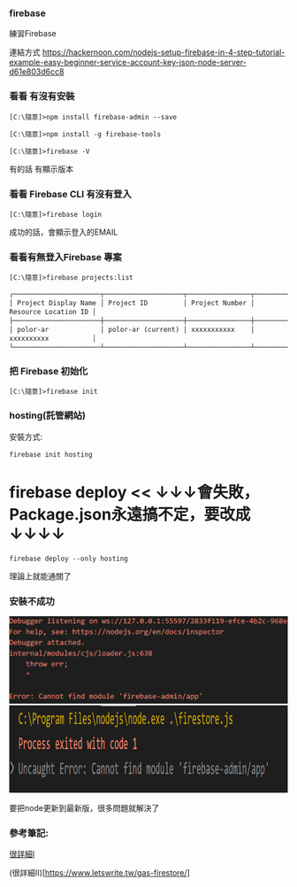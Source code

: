 ### firebase
練習Firebase

連結方式
https://hackernoon.com/nodejs-setup-firebase-in-4-step-tutorial-example-easy-beginner-service-account-key-json-node-server-d61e803d6cc8

### 看看 有沒有安裝 
```
[C:\隨意]>npm install firebase-admin --save
```
```
[C:\隨意]>npm install -g firebase-tools
```
```
[C:\隨意]>firebase -V 
```
有的話 有顯示版本

### 看看  Firebase CLI 有沒有登入
```
[C:\隨意]>firebase login
```
成功的話，會顯示登入的EMAIL

### 看看有無登入Firebase 專案
```
[C:\隨意]>firebase projects:list
```
```
┌──────────────────────┬────────────────────┬────────────────┬──────────────────────┐ 
│ Project Display Name │ Project ID         │ Project Number │ Resource Location ID │ 
├──────────────────────┼────────────────────┼────────────────┼──────────────────────┤ 
│ polor-ar             │ polor-ar (current) │ xxxxxxxxxxx    │ xxxxxxxxxx           │ 
└──────────────────────┴────────────────────┴────────────────┴──────────────────────┘ 
```

### 把 Firebase 初始化
```
[C:\隨意]>firebase init
```

### hosting(託管網站)
安裝方式:
```
firebase init hosting
```
# firebase deploy  << ↓↓↓會失敗，Package.json永遠搞不定，要改成↓↓↓↓
```
firebase deploy --only hosting
```
理論上就能通關了





### 安裝不成功
<img src="2021-11-07.png" width="508" height="158">
<img src="2021-11-09.png" width="508" height="158">

要把node更新到最新版，很多問題就解決了

### 參考筆記:
[很詳細I](https://www.letswrite.tw/cloud-functions-init/)

(很詳細II)[https://www.letswrite.tw/gas-firestore/]
